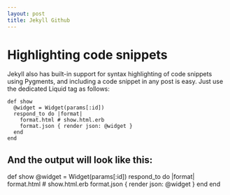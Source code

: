 ```yaml
---
layout: post
title: Jekyll Github
---
```


Highlighting code snippets
==============

Jekyll also has built-in support for syntax highlighting of code snippets using Pygments, 
and including a code snippet in any post is easy. 
Just use the dedicated Liquid tag as follows:


```
def show
  @widget = Widget(params[:id])
  respond_to do |format|
    format.html # show.html.erb
    format.json { render json: @widget }
  end
end
```

And the output will look like this:
------------------------------------

def show
  @widget = Widget(params[:id])
  respond_to do |format|
    format.html # show.html.erb
    format.json { render json: @widget }
  end
end
